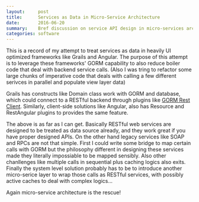 ```yaml
---
layout:     post
title:      Services as Data in Micro-Service Architecture
date:       2016-06-20
summary:    Bref discussion on service API design in micro-services architecture, and typical enterprise IT infrastructures.
categories: software
---
```


This is a record of my attempt to treat services as data in heavily UI optimized frameworks like Grails and Angular. The purpose of this attempt is to leverage these frameworks' GORM capability to also reduce boiler code that deal with backend service calls. (Also I was tring to refactor some large chunks of imperative code that deals with calling a few different serivces in parallel and populate view layer data)

Grails has constructs like Domain class work with GORM and database, which could connect to a RESTful backend through plugins like [GORM Rest Client](http://www.grails.org/plugin/gorm-rest-client). Similarly, client-side solutions like Angular, also has Resource and RestAngular plugins to provides the same feature.

The above is as far as I can get. Basically RESTful web services are designed to be treated as data source already, and they work great if you have proper designed APIs. On the other hand legacy services like SOAP and RPCs are not that simple. First I could write some bridge to map certain calls with GORM but the philosophy different in designing these services made they literally impossiable to be mapped sensibly. Also other chanllenges like multiple calls in sequential plus caching logics also exits. Finally the system level solution probably has to be to introduce another micro-serice layer to wrap those calls as RESTful services, with possibly active caches to deal with complex logics...

Again micro-service architecture is the rescue!
